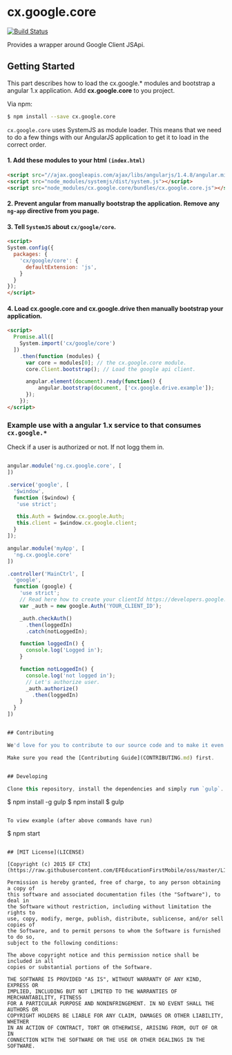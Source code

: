 # cx.google.core
[![Build Status](https://travis-ci.org/ef-ctx/cx.google.core.svg?branch=master)](https://travis-ci.org/ef-ctx/cx.google.core)


Provides a wrapper around Google Client JSApi.


## Getting Started

This part describes how to load the cx.google.* modules and bootstrap a angular 1.x application.
Add **cx.google.core** to you project.

Via npm:

```bash
$ npm install --save cx.google.core
```

`cx.google.core` uses SystemJS as module loader. This means that we need to do a few things with our AngularJS application to get it to load in the correct order.

#### 1. Add these modules to your html `(index.html)`

```html
<script src="//ajax.googleapis.com/ajax/libs/angularjs/1.4.8/angular.min.js"></script>
<script src="node_modules/systemjs/dist/system.js"></script>
<script src="node_modules/cx.google.core/bundles/cx.google.core.js"></script>
```

#### 2. Prevent angular from manually bootstrap the application. Remove any `ng-app` directive from you page.

#### 3. Tell `SystemJS` about `cx/google/core`.

```html
<script>
System.config({
  packages: {
    'cx/google/core': {
      defaultExtension: 'js',
    }
  }
});
</script>
```

#### 4. Load cx.google.core and cx.google.drive then manually bootstrap your application.

```html
<script>
  Promise.all([
    System.import('cx/google/core')
  ])
    .then(function (modules) {
      var core = modules[0]; // the cx.google.core module.
      core.Client.bootstrap(); // Load the google api client.

      angular.element(document).ready(function() {
          angular.bootstrap(document, ['cx.google.drive.example']);
      });
    });
</script>
```

### Example use with a angular 1.x service to that consumes `cx.google.*` 

Check if a user is authorized or not. If not logg them in.

```javascript

angular.module('ng.cx.google.core', [
])

.service('google', [
  '$window',
  function ($window) {
   'use strict';

   this.Auth = $window.cx.google.Auth;
   this.client = $window.cx.google.client;
  }
]);

angular.module('myApp', [
  'ng.cx.google.core'
])

.controller('MainCtrl', [
  'google',
  function (google) {
    'use strict';
    // Read here how to create your clientId https://developers.google.com/drive/v3/web/quickstart/js
    var _auth = new google.Auth('YOUR_CLIENT_ID');

    _auth.checkAuth()
      .then(loggedIn)
      .catch(notLoggedIn);

    function loggedIn() {
      console.log('Logged in');
    }

    function notLoggedIn() {
      console.log('not logged in');
      // Let's authorize user.
      _auth.authorize()
        .then(loggedIn)
    }
  }
])


## Contributing

We'd love for you to contribute to our source code and to make it even better than it is today!

Make sure you read the [Contributing Guide](CONTRIBUTING.md) first.


## Developing

Clone this repository, install the dependencies and simply run `gulp`.

```
$ npm install -g gulp
$ npm install
$ gulp
```

To view example (after above commands have run)

```
$ npm start 
```

## [MIT License](LICENSE)

[Copyright (c) 2015 EF CTX](https://raw.githubusercontent.com/EFEducationFirstMobile/oss/master/LICENSE)

Permission is hereby granted, free of charge, to any person obtaining a copy of
this software and associated documentation files (the "Software"), to deal in
the Software without restriction, including without limitation the rights to
use, copy, modify, merge, publish, distribute, sublicense, and/or sell copies of
the Software, and to permit persons to whom the Software is furnished to do so,
subject to the following conditions:

The above copyright notice and this permission notice shall be included in all
copies or substantial portions of the Software.

THE SOFTWARE IS PROVIDED "AS IS", WITHOUT WARRANTY OF ANY KIND, EXPRESS OR
IMPLIED, INCLUDING BUT NOT LIMITED TO THE WARRANTIES OF MERCHANTABILITY, FITNESS
FOR A PARTICULAR PURPOSE AND NONINFRINGEMENT. IN NO EVENT SHALL THE AUTHORS OR
COPYRIGHT HOLDERS BE LIABLE FOR ANY CLAIM, DAMAGES OR OTHER LIABILITY, WHETHER
IN AN ACTION OF CONTRACT, TORT OR OTHERWISE, ARISING FROM, OUT OF OR IN
CONNECTION WITH THE SOFTWARE OR THE USE OR OTHER DEALINGS IN THE SOFTWARE.